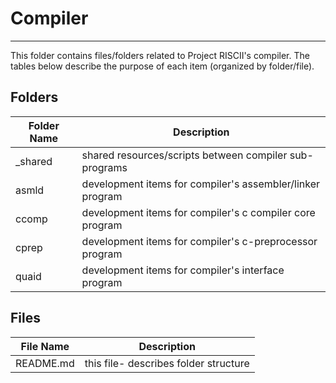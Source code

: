 # Compiler
---

This folder contains files/folders related to Project RISCII's compiler. The tables below describe the purpose of each item (organized by folder/file).

## Folders

|Folder Name|Description                                                   |
|-----------|--------------------------------------------------------------|
|\_shared   |shared resources/scripts between compiler sub-programs        |
|asmld      |development items for compiler's assembler/linker program     |
|ccomp      |development items for compiler's c compiler core program      |
|cprep      |development items for compiler's c-preprocessor program       |
|quaid      |development items for compiler's interface program            |

## Files

|File   Name|Description                                                   |
|-----------|--------------------------------------------------------------|
|README.md  |this file- describes folder structure                         |